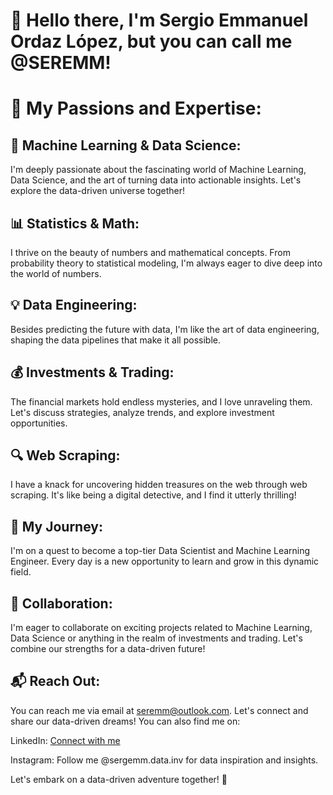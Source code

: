 # 👋 Hello there, I'm Sergio Emmanuel Ordaz López, but you can call me @SEREMM!

# 🧠 My Passions and Expertise:

## 🤖 Machine Learning & Data Science:
I'm deeply passionate about the fascinating world of Machine Learning, Data Science, and the art of turning data into actionable insights. Let's explore the data-driven universe together!

## 📊 Statistics & Math:
I thrive on the beauty of numbers and mathematical concepts. From probability theory to statistical modeling, I'm always eager to dive deep into the world of numbers.

## 💡 Data Engineering:
Besides predicting the future with data, I'm like the art of data engineering, shaping the data pipelines that make it all possible.

## 💰 Investments & Trading:
The financial markets hold endless mysteries, and I love unraveling them. Let's discuss strategies, analyze trends, and explore investment opportunities.

## 🔍 Web Scraping:
I have a knack for uncovering hidden treasures on the web through web scraping. It's like being a digital detective, and I find it utterly thrilling!

## 🌱 My Journey:
I'm on a quest to become a top-tier Data Scientist and Machine Learning Engineer. Every day is a new opportunity to learn and grow in this dynamic field.

## 💼 Collaboration:
I'm eager to collaborate on exciting projects related to Machine Learning, Data Science or anything in the realm of investments and trading. Let's combine our strengths for a data-driven future!

## 📬 Reach Out:
You can reach me via email at seremm@outlook.com. Let's connect and share our data-driven dreams! You can also find me on:

LinkedIn: [Connect with me](https://www.linkedin.com/in/sergio-emmanuel-ordaz-l%C3%B3pez-26b613123/)

Instagram: Follow me @sergemm.data.inv for data inspiration and insights.

Let's embark on a data-driven adventure together! 🚀

<!---
SEREMM/SEREMM is a ✨ special ✨ repository because its `README.md` (this file) appears on your GitHub profile.
You can click the Preview link to take a look at your changes.
--->
